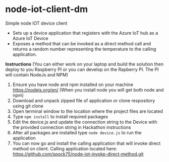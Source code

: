 # node-iot-client-dm
Simple node IOT device client
<br>
<ul>
<li>Sets up a device application that registers with the Azure IoT hub as a Azure IoT Device</li>
<li>Exposes a method that can be invoked as a direct method call and returns a random number representing the temperature to the calling application.</li>
</ul>

<b>Instructions</b>
(You can either work on your laptop and build the solution then deploy to you Raspberry PI or you can develop on the Rapberry PI. The PI will contain NodeJs and NPM)

1. Ensure you have node and npm installed on your machine  https://nodejs.org/en/ (When you install node you will get both node and npm)
2. Download and unpack zipped file of application or clone respository using git clone
3. Open terminal window to the location where the project files are located
4. Type <code>npm install</code> to install required packages
5. Edit the device.js and update the connection string to the Device with the provided connection string in Hackathon instructions
6. After all packages are installed type <code>node device.js</code> to run the application
7. You can now go and install the calling application that will invoke direct method on client. Calling application located here: https://github.com/spock75/node-iot-invoke-direct-method.git

